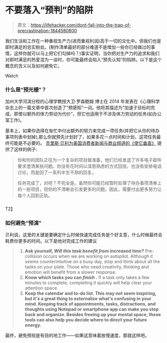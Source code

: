 # 不要落入“预判”的陷阱

> 原文：<https://lifehacker.com/dont-fall-into-the-trap-of-precrastination-1844580800>

我们生活和工作在一种重视生产力(进而重视利润)高于一切的文化中。但我们也是即时满足的忠实粉丝。(制作清单最好的部分难道不是增加一些你已经做过的事情，这样你就可以马上把它们勾掉吗？)事实证明，当你把对生产力的追求和我们对即时满足的热爱混为一谈时，你可能最终会陷入“预先认知”的陷阱。以下是这个概念的含义以及如何避免它。

Watch

### 什么是“预光栅”？

加州大学河滨分校的心理学教授大卫·罗森鲍姆 博士在 2014 年发表在《心理科学杂志上的一篇文章中首次创造了“预感知”一词。他将其描述为“加速子目标的完成，即使以额外的体力劳动为代价”，但它也适用于不涉及体力劳动的任务(如办公室工作)。

基本上，如果你选择在匆忙中付出额外的努力来完成一项任务(并把它从你的待办事项列表中划掉),那么你就预先计划好了，如果多花一点时间和计划，这项任务最终可能是不必要的。 [克里斯·贝利为美国消费者新闻与商业频道的《使它垂直》](https://www.cnbc.com/2020/07/30/biggest-productivity-mistake-most-people-dont-know-they-make-every-day-work-expert.html) 提供了这样的例子:

> 你和你的团队正在为一个复杂的项目做准备，他们已经发送了许多电子邮件要求澄清某些问题。你没有花时间以深思熟虑的方式回信，也没有安排电话讨论，而是回了一系列半生不熟的回复。
> 
> 任务完成了，对吧？不完全是。虽然你可能已经暂时处理了待办事项清单上的一些项目，但你的不清晰会引发更多的问题。因此，需要付出更多努力让每个人回到正轨。

### 

T2】

### 如何避免“预演”

贝利说，这里的关键是要确定什么时候快速完成任务是个好主意，什么时候最终会耗费你更多的时间。以下是他对完成工作的建议

> 1.  **Ask yourself, *Will this task benefit from increased time?*** Pre-collision occurs when we are working on autopilot. Although it seems counterintuitive on a busy day, stop and think about all the tasks on your plate. Those who need creativity, thinking and emotion will benefit from a slower response.
> 2.  **Know which tasks you can *finish* .** If a task only takes a few minutes to complete, completing it quickly will help clear your attention space.
> 3.  **Keep the calendar and to-do list. This may not seem inspiring, but it's a great thing to externalize what's confusing in your mind. Keeping track of appointments, tasks, distractions, and thoughts using Notepad or smartphone app can make you step back and organize. Besides freeing up your mental space, these tools can also help you decide where to direct your future energy.**

最终，避免预视是有目的地工作——如果这意味着放慢速度，那就这样吧。